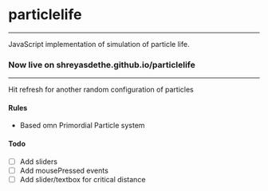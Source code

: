 # particlelife
---
JavaScript implementation of simulation of particle life.

### Now live on shreyasdethe.github.io/particlelife
---
Hit refresh for another random configuration of particles

#### Rules
- Based omn Primordial Particle system

#### Todo
- [ ] Add sliders
- [ ] Add mousePressed events
- [ ] Add slider/textbox for critical distance